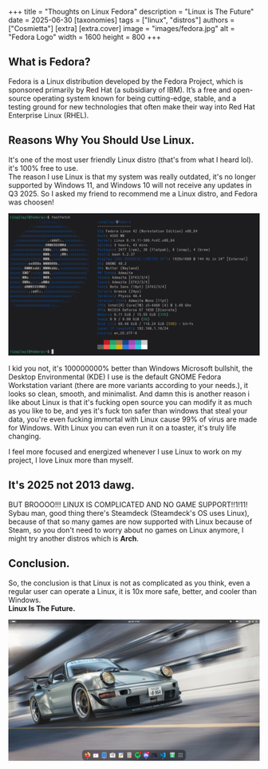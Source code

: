 +++
title = "Thoughts on Linux Fedora"
description = "Linux is The Future"
date = 2025-06-30
[taxonomies]
tags = ["linux", "distros"]
authors = ["Cosmietta"]
[extra]
[extra.cover]
image = "images/fedora.jpg"
alt = "Fedora Logo"
width = 1600
height = 800
+++

 <!-- more -->
## What is Fedora?
Fedora is a Linux distribution developed by the Fedora Project, which is sponsored primarily by Red Hat (a subsidiary of IBM). It’s a free and open-source operating system known for being cutting-edge, stable, and a testing ground for new technologies that often make their way into Red Hat Enterprise Linux (RHEL).

## Reasons Why You Should Use Linux.
It's one of the most user friendly Linux distro (that's from what I heard lol). it's 100% free to use.  
The reason I use Linux is that my system was really outdated, it's no longer supported by Windows 11, and Windows 10 will not receive any updates in Q3 2025. So I asked my friend to recommend me a Linux distro, and Fedora was choosen! 

![](/images/systemInfo.png)

I kid you not, it's 100000000% better than Windows Microsoft bullshit, the Desktop Environmental (KDE) I use is the default GNOME Fedora Workstation variant (there are more variants according to your needs.), it looks so clean, smooth, and minimalist. And damn this is another reason i like about Linux is that it's fucking open source you can modify it as much as you like to be, and yes it's fuck ton safer than windows that steal your data, you're even fucking immortal with Linux cause 99% of virus are made for Windows. With Linux you can even run it on a toaster, it's truly life changing.

I feel more focused and energized whenever I use Linux to work on my project, I love Linux more than myself.

## It's 2025 not 2013 dawg.
BUT BROOOO!!! LINUX IS COMPLICATED AND NO GAME SUPPORT!!1!11!  
Sybau man, good thing there's Steamdeck (Steamdeck's OS uses Linux), because of that so many games are now supported with Linux because of Steam, so you don't need to worry about no games on Linux anymore, I might try another distros which is **Arch**.

## Conclusion.
So, the conclusion is that Linux is not as complicated as you think, even a regular user can operate a Linux, it is 10x more safe, better, and cooler than Windows.  
**Linux Is The Future.**

![](/images/desktop.png)